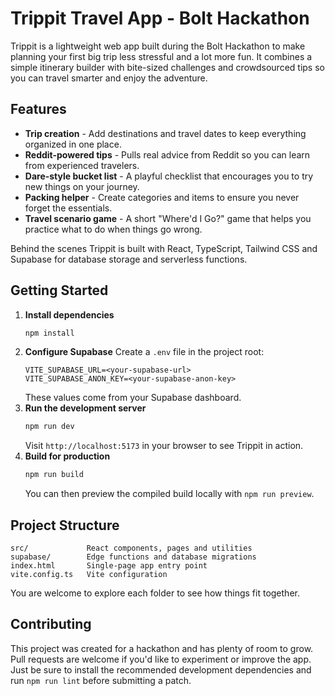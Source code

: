 # Trippit Travel App - Bolt Hackathon

Trippit is a lightweight web app built during the Bolt Hackathon to make planning your first big trip less stressful and a lot more fun. It combines a simple itinerary builder with bite-sized challenges and crowdsourced tips so you can travel smarter and enjoy the adventure.

## Features

- **Trip creation** - Add destinations and travel dates to keep everything organized in one place.
- **Reddit-powered tips** - Pulls real advice from Reddit so you can learn from experienced travelers.
- **Dare-style bucket list** - A playful checklist that encourages you to try new things on your journey.
- **Packing helper** - Create categories and items to ensure you never forget the essentials.
- **Travel scenario game** - A short "Where'd I Go?" game that helps you practice what to do when things go wrong.

Behind the scenes Trippit is built with React, TypeScript, Tailwind CSS and Supabase for database storage and serverless functions.

## Getting Started

1. **Install dependencies**
   ```bash
   npm install
   ```
2. **Configure Supabase**
   Create a `.env` file in the project root:
   ```env
   VITE_SUPABASE_URL=<your-supabase-url>
   VITE_SUPABASE_ANON_KEY=<your-supabase-anon-key>
   ```
   These values come from your Supabase dashboard.
3. **Run the development server**
   ```bash
   npm run dev
   ```
   Visit `http://localhost:5173` in your browser to see Trippit in action.
4. **Build for production**
   ```bash
   npm run build
   ```
   You can then preview the compiled build locally with `npm run preview`.

## Project Structure

```
src/             React components, pages and utilities
supabase/        Edge functions and database migrations
index.html       Single-page app entry point
vite.config.ts   Vite configuration
```

You are welcome to explore each folder to see how things fit together.

## Contributing

This project was created for a hackathon and has plenty of room to grow. Pull requests are welcome if you'd like to experiment or improve the app. Just be sure to install the recommended development dependencies and run `npm run lint` before submitting a patch.

